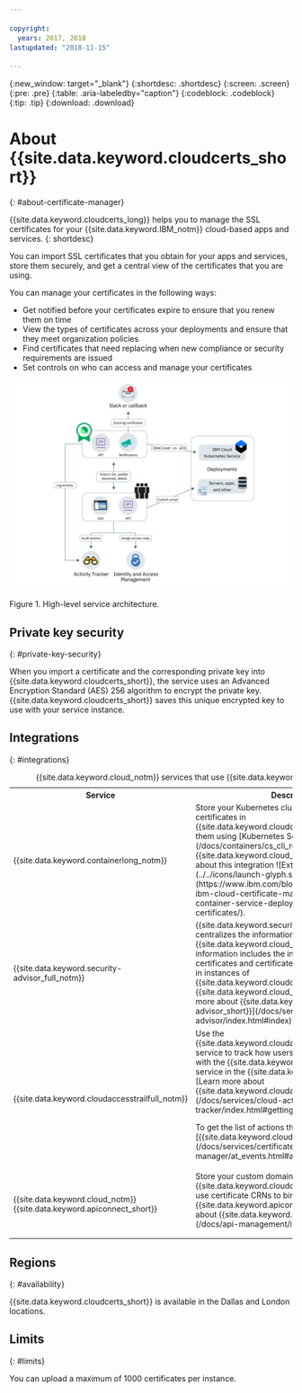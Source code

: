 ```yaml
---

copyright:
  years: 2017, 2018
lastupdated: "2018-11-15"

---
```


{:new_window: target="_blank"}
{:shortdesc: .shortdesc}
{:screen: .screen}
{:pre: .pre}
{:table: .aria-labeledby="caption"}
{:codeblock: .codeblock}
{:tip: .tip}
{:download: .download}


# About {{site.data.keyword.cloudcerts_short}}
{: #about-certificate-manager}

{{site.data.keyword.cloudcerts_long}} helps you to manage the SSL certificates for your {{site.data.keyword.IBM_notm}} cloud-based apps and services.
{: shortdesc}

You can import SSL certificates that you obtain for your apps and services, store them securely, and get a central view of the certificates that you are using.

You can manage your certificates in the following ways:

* Get notified before your certificates expire to ensure that you renew them on time
* View the types of certificates across your deployments and ensure that they meet organization policies
* Find certificates that need replacing when new compliance or security requirements are issued
* Set controls on who can access and manage your certificates

![High-level service architecture diagram](images/high-level-architecture.png)
<caption>Figure 1. High-level service architecture.</caption>

## Private key security
{: #private-key-security}

When you import a certificate and the corresponding private key into {{site.data.keyword.cloudcerts_short}}, the service uses an Advanced Encryption Standard (AES) 256 algorithm to encrypt the private key. {{site.data.keyword.cloudcerts_short}} saves this unique encrypted key to use with your service instance.

## Integrations
{: #integrations}

<table>
<caption>{{site.data.keyword.cloud_notm}} services that use {{site.data.keyword.cloudcerts_short}}</caption>
  <tr>
    <th> Service </th>
    <th> Description </th>
  </tr>
  <tr>
    <td>{{site.data.keyword.containerlong_notm}}</td>
    <td>Store your Kubernetes cluster custom domain certificates in {{site.data.keyword.cloudcerts_short}}, then deploy them using [Kubernetes Service plug-in commands](/docs/containers/cs_cli_reference.html) for the {{site.data.keyword.cloud_notm}} CLI. [Learn more about this integration ![External link icon](../../icons/launch-glyph.svg "External link icon")](https://www.ibm.com/blogs/bluemix/2018/01/use-ibm-cloud-certificate-manager-ibm-cloud-container-service-deploy-custom-domain-tls-certificates/).</td>
  </tr>
  <tr>
    <td>{{site.data.keyword.security-advisor_full_notm}}</td>
    <td>{{site.data.keyword.security-advisor_short}} centralizes the information about {{site.data.keyword.cloud_notm}} services. The information includes the indication of expired certificates and certificates that are about to expire in instances of {{site.data.keyword.cloudcerts_short}} in your {{site.data.keyword.cloud_notm}} account. [Learn more about {{site.data.keyword.security-advisor_short}}](/docs/services/security-advisor/index.html#index).</td>
  </tr>
  <tr>
    <td>{{site.data.keyword.cloudaccesstrailfull_notm}}</td>
    <td>Use the {{site.data.keyword.cloudaccesstrailfull_notm}} service to track how users and applications interact with the {{site.data.keyword.cloudcerts_long_notm}} service in the {{site.data.keyword.cloud_notm}}. [Learn more about {{site.data.keyword.cloudaccesstrailshort}}](/docs/services/cloud-activity-tracker/index.html#getting-started-with-cla).
    <p>To get the list of actions that generate an event, see [{{site.data.keyword.cloudaccesstrailshort}} events](/docs/services/certificate-manager/at_events.html#at_events).</p></td>
  </tr>
  <tr>
    <td>{{site.data.keyword.cloud_notm}} {{site.data.keyword.apiconnect_short}}</td>
    <td>Store your custom domain certificates in the {{site.data.keyword.cloudcerts_short}} service, then use certificate CRNs to bind with custom domains in {{site.data.keyword.apiconnect_short}}. [Learn more about {{site.data.keyword.apiconnect_short}}](/docs/api-management/index.html#index).</p></td>
  </tr>
</table>

## Regions
{: #availability}

{{site.data.keyword.cloudcerts_short}} is available in the Dallas and London locations.



## Limits
{: #limits}

You can upload a maximum of 1000 certificates per instance.
